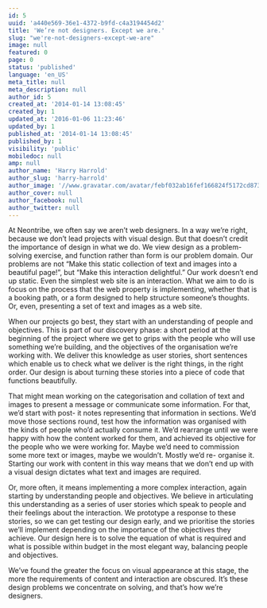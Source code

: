 ```yaml
---
id: 5
uuid: 'a440e569-36e1-4372-b9fd-c4a3194454d2'
title: 'We’re not designers. Except we are.'
slug: "we're-not-designers-except-we-are"
image: null
featured: 0
page: 0
status: 'published'
language: 'en_US'
meta_title: null
meta_description: null
author_id: 5
created_at: '2014-01-14 13:08:45'
created_by: 1
updated_at: '2016-01-06 11:23:46'
updated_by: 1
published_at: '2014-01-14 13:08:45'
published_by: 1
visibility: 'public'
mobiledoc: null
amp: null
author_name: 'Harry Harrold'
author_slug: 'harry-harrold'
author_image: '//www.gravatar.com/avatar/febf032ab16fef166824f5172cd87393?s=250&d=mm&r=x'
author_cover: null
author_facebook: null
author_twitter: null
---
```


At Neontribe, we often say we aren’t web designers. In a way we’re right, because we don’t lead projects with visual design. But that doesn’t credit the importance of design in what we do. We view design as a problem-solving exercise, and function rather than form is our problem domain. Our problems are not “Make this static collection of text and images into a beautiful page!”, but “Make this interaction delightful.” Our work doesn’t end up static. Even the simplest web site is an interaction. What we aim to do is focus on the process that the web property is implementing, whether that is a booking path, or a form designed to help structure someone’s thoughts. Or, even, presenting a set of text and images as a web site.

When our projects go best, they start with an understanding of people and objectives. This is part of our discovery phase: a short period at the beginning of the project where we get to grips with the people who will use something we’re building, and the objectives of the organisation we’re working with. We deliver this knowledge as user stories, short sentences which enable us to check what we deliver is the right things, in the right order. Our design is about turning these stories into a piece of code that functions beautifully.

That might mean working on the categorisation and collation of text and images to present a message or communicate some information. For that, we’d start with post- it notes representing that information in sections. We’d move those sections round, test how the information was organised with the kinds of people who’d actually consume it. We’d rearrange until we were happy with how the content worked for them, and achieved its objective for the people who we were working for. Maybe we’d need to commission some more text or images, maybe we wouldn’t. Mostly we’d re- organise it. Starting our work with content in this way means that we don’t end up with a visual design dictates what text and images are required.

Or, more often, it means implementing a more complex interaction, again starting by understanding people and objectives. We believe in articulating this understanding as a series of user stories which speak to people and their feelings about the interaction. We prototype a response to these stories, so we can get testing our design early, and we prioritise the stories we’ll implement depending on the importance of the objectives they achieve. Our design here is to solve the equation of what is required and what is possible within budget in the most elegant way, balancing people and objectives.

We’ve found the greater the focus on visual appearance at this stage, the more the requirements of content and interaction are obscured. It’s these design problems we concentrate on solving, and that’s how we’re designers.
